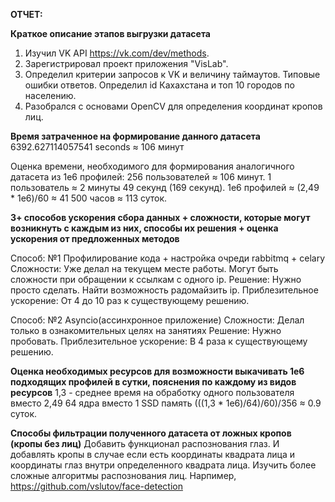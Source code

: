 **ОТЧЕТ:**

**Краткое описание этапов выгрузки датасета**
1) Изучил VK API https://vk.com/dev/methods.
2) Зарегистрировал проект приложения "VisLab".
3) Определил критерии запросов к VK и величину таймаутов. Типовые ошибки ответов. Определил id Кахахстана и топ 10 городов по населению.
4) Разобрался с основами OpenCV для определения координат кропов лиц.

**Время затраченное на формирование данного датасета**
6392.627114057541 seconds ≈ 106 минут

Оценка времени, необходимого для формирования аналогичного датасета из 1e6 профилей:
256 пользователей ≈ 106 минут.
1 пользователь ≈ 2 минуты 49 секунд (169 секунд).
1e6 профилей ≈ (2,49 * 1e6)/60 ≈ 41 500 часов ≈ 113 суток.

**3+ способов ускорения сбора данных + сложности, которые могут возникнуть с каждым из них, способы их решения + оценка ускорения от предложенных методов**

Способ: №1 Профилирование кода + настройка очреди rabbitmq + celary
Сложности: Уже делал на текущем месте работы. Могут быть сложности при обращении к ссылкам с одного ip.
Решение: Нужно просто сделать. Найти возможность радомайзить ip. 
Приблезительное ускорение: От 4 до 10 раз к существующему решению.

Способ: №2 Asyncio(ассинхронное приложение)
Сложности: Делал только в ознакомительных целях на занятиях
Решение: Нужно пробовать.
Приблезительное ускорение: В 4 раза к существующему решению.

**Оценка необходимых ресурсов для возможности выкачивать 1e6 подходящих профилей в сутки, пояснения по каждому из видов ресурсов**
1,3 - среднее время на обработку одного пользователя вместо 2,49
64 ядра вместо 1
SSD память
(((1,3 * 1e6)/64)/60)/356 ≈ 0.9 суток.

**Способы фильтрации полученного датасета от ложных кропов (кропы без лиц)**
Добавить функционал распознования глаз. И добавлять кропы в случае если есть координаты квадрата лица и координаты глаз внутри определенного квадрата лица.
Изучить более сложные алгоритмы распознования лиц. Нарпимер, https://github.com/vslutov/face-detection


